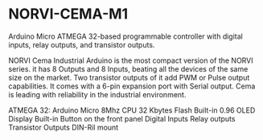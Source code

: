 # NORVI-CEMA-M1
Arduino Micro ATMEGA 32-based programmable controller with digital inputs, relay outputs, and transistor outputs.

NORVI Cema Industrial Arduino is the most compact version of the NORVI series. 
it has 8 Outputs and 8 Inputs, beating all the devices of the same size on the market. 
Two transistor outputs of it add PWM or Pulse output capabilities. 
It comes with a 6-pin expansion port with Serial output. 
Cema is leading with reliability in the industrial environment. 

ATMEGA 32:  Arduino Micro
            8Mhz CPU
            32 Kbytes Flash
Built-in 0.96 OLED Display
Built-in Button on the front panel
Digital Inputs
Relay outputs
Transistor Outputs
DIN-Ril mount
